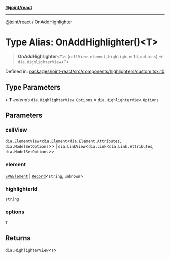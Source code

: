 [**@joint/react**](../README.md)

***

[@joint/react](../README.md) / OnAddHighlighter

# Type Alias: OnAddHighlighter()\<T\>

> **OnAddHighlighter**\<`T`\>: (`cellView`, `element`, `highlighterId`, `options`) => `dia.HighlighterView`\<`T`\>

Defined in: [packages/joint-react/src/components/highlighters/custom.tsx:10](https://github.com/samuelgja/joint/blob/5100bfa1707e62a58cc3b7833d30969c8c4b52ed/packages/joint-react/src/components/highlighters/custom.tsx#L10)

## Type Parameters

• **T** *extends* `dia.HighlighterView.Options` = `dia.HighlighterView.Options`

## Parameters

### cellView

`dia.ElementView`\<`dia.Element`\<`dia.Element.Attributes`, `dia.ModelSetOptions`\>\> | `dia.LinkView`\<`dia.Link`\<`dia.Link.Attributes`, `dia.ModelSetOptions`\>\>

### element

[`SVGElement`](https://developer.mozilla.org/docs/Web/API/SVGElement) | [`Record`](https://www.typescriptlang.org/docs/handbook/utility-types.html#recordkeys-type)\<`string`, `unknown`\>

### highlighterId

`string`

### options

`T`

## Returns

`dia.HighlighterView`\<`T`\>
